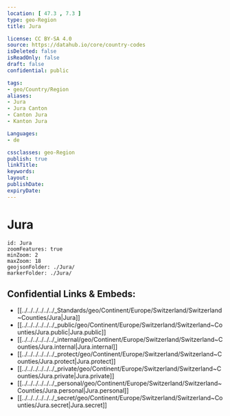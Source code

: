 ```yaml
---
location: [ 47.3 , 7.3 ] 
type: geo-Region
title: Jura

license: CC BY-SA 4.0
source: https://datahub.io/core/country-codes
isDeleted: false
isReadOnly: false
draft: false
confidential: public

tags:
- geo/Country/Region
aliases:
- Jura
- Jura Canton
- Canton Jura
- Kanton Jura

Languages:
- de

cssclasses: geo-Region
publish: true
linkTitle: 
keywords: 
layout: 
publishDate: 
expiryDate: 
---
```


# Jura

```leaflet
id: Jura
zoomFeatures: true 
minZoom: 2 
maxZoom: 18
geojsonFolder: ./Jura/
markerFolder: ./Jura/
```


## Confidential Links & Embeds: 
- [[../../../../../../_Standards/geo/Continent/Europe/Switzerland/Switzerland~Counties/Jura|Jura]] 
- [[../../../../../../_public/geo/Continent/Europe/Switzerland/Switzerland~Counties/Jura.public|Jura.public]] 
- [[../../../../../../_internal/geo/Continent/Europe/Switzerland/Switzerland~Counties/Jura.internal|Jura.internal]] 
- [[../../../../../../_protect/geo/Continent/Europe/Switzerland/Switzerland~Counties/Jura.protect|Jura.protect]] 
- [[../../../../../../_private/geo/Continent/Europe/Switzerland/Switzerland~Counties/Jura.private|Jura.private]] 
- [[../../../../../../_personal/geo/Continent/Europe/Switzerland/Switzerland~Counties/Jura.personal|Jura.personal]] 
- [[../../../../../../_secret/geo/Continent/Europe/Switzerland/Switzerland~Counties/Jura.secret|Jura.secret]] 

